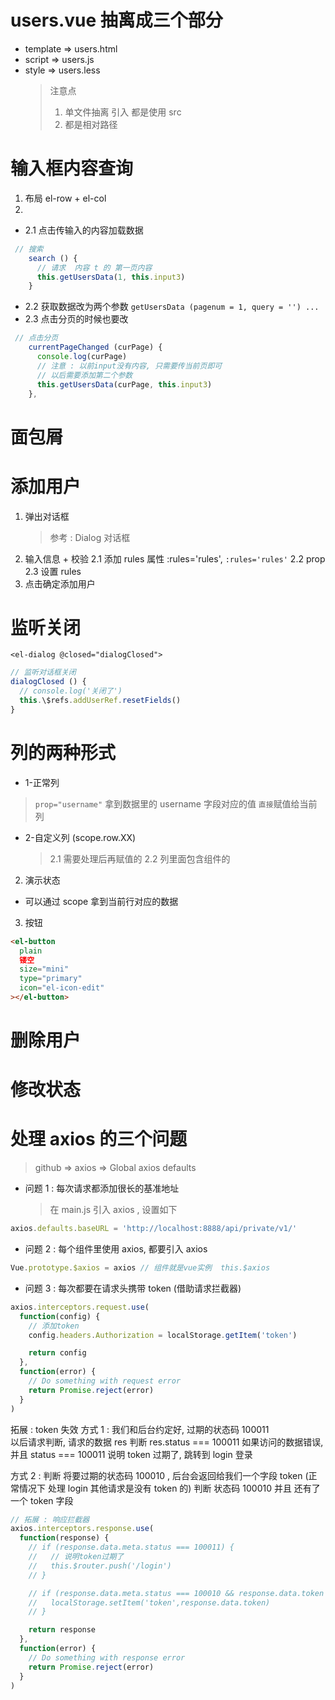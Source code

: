 # users.vue 抽离成三个部分

- template => users.html
- script => users.js
- style => users.less
  > 注意点
  >
  > 1. 单文件抽离 引入 都是使用 src
  > 2. 都是相对路径

# 输入框内容查询

1. 布局 el-row + el-col
2.

- 2.1 点击传输入的内容加载数据

```js
 // 搜索
    search () {
      // 请求  内容 t 的 第一页内容
      this.getUsersData(1, this.input3)
    }
```

- 2.2 获取数据改为两个参数
  `getUsersData (pagenum = 1, query = '') ...`
- 2.3 点击分页的时候也要改

```js
 // 点击分页
    currentPageChanged (curPage) {
      console.log(curPage)
      // 注意 : 以前input没有内容, 只需要传当前页即可
      // 以后需要添加第二个参数
      this.getUsersData(curPage, this.input3)
    },
```

# 面包屑

# 添加用户

1. 弹出对话框
   > 参考 : Dialog 对话框
2. 输入信息 + 校验
   2.1 添加 rules 属性 :rules='rules', `:rules='rules'`
   2.2 prop
   2.3 设置 rules
3. 点击确定添加用户

# 监听关闭

`<el-dialog @closed="dialogClosed">`

```js
// 监听对话框关闭
dialogClosed () {
  // console.log('关闭了')
  this.\$refs.addUserRef.resetFields()
}
```

# 列的两种形式

- 1-正常列

> `prop="username"` 拿到数据里的 username 字段对应的值 `直接`赋值给当前列

- 2-自定义列 (scope.row.XX)
  > 2.1 需要处理后再赋值的
  > 2.2 列里面包含组件的

2. 演示状态

- 可以通过 scope 拿到当前行对应的数据
  <el-table-column>
  <template slot-scope='scope'>
  <el-switch v-model='scope.row.mg_state'></el-switch>
  </template>
  </el-table-column>

3. 按钮

```html
<el-button
  plain
  镂空
  size="mini"
  type="primary"
  icon="el-icon-edit"
></el-button>
```

# 删除用户

# 修改状态

# 处理 axios 的三个问题

> github => axios => Global axios defaults

- 问题 1 : 每次请求都添加很长的基准地址
  > 在 main.js 引入 axios , 设置如下

```js
axios.defaults.baseURL = 'http://localhost:8888/api/private/v1/'
```

- 问题 2 : 每个组件里使用 axios, 都要引入 axios

```js
Vue.prototype.$axios = axios // 组件就是vue实例  this.$axios
```

- 问题 3 : 每次都要在请求头携带 token (借助请求拦截器)

```js
axios.interceptors.request.use(
  function(config) {
    // 添加token
    config.headers.Authorization = localStorage.getItem('token')

    return config
  },
  function(error) {
    // Do something with request error
    return Promise.reject(error)
  }
)
```

拓展 :
token 失效
方式 1 : 我们和后台约定好, 过期的状态码 100011  
 以后请求判断, 请求的数据 res 判断 res.status === 100011
如果访问的数据错误,并且 status === 100011 说明 token 过期了,
跳转到 login 登录

方式 2 : 判断 将要过期的状态码 100010 , 后台会返回给我们一个字段 token
(正常情况下 处理 login 其他请求是没有 token 的)
判断 状态码 100010 并且 还有了一个 token 字段

```js
// 拓展 : 响应拦截器
axios.interceptors.response.use(
  function(response) {
    // if (response.data.meta.status === 100011) {
    //   // 说明token过期了
    //   this.$router.push('/login')
    // }

    // if (response.data.meta.status === 100010 && response.data.token ) {
    //   localStorage.setItem('token',response.data.token)
    // }

    return response
  },
  function(error) {
    // Do something with response error
    return Promise.reject(error)
  }
)
```
